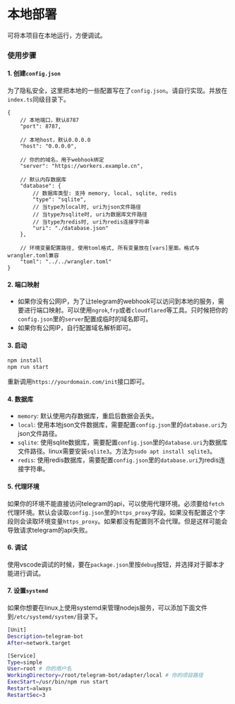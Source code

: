 # 本地部署

可将本项目在本地运行，方便调试。


### 使用步骤

#### 1. 创建`config.json`

为了隐私安全，这里把本地的一些配置写在了`config.json`。请自行实现。并放在`index.ts`同级目录下。
```json5
{
    // 本地端口，默认8787
    "port": 8787,   

    // 本地host，默认0.0.0.0
    "host": "0.0.0.0", 

    // 你的的域名，用于webhook绑定
    "server": "https://workers.example.cn", 

    // 默认内存数据库
    "database": { 
        // 数据库类型: 支持 memory, local, sqlite, redis
        "type": "sqlite", 
        // 当type为local时, uri为json文件路径
        // 当type为sqlite时, uri为数据库文件路径
        // 当type为redis时, uri为redis连接字符串
        "uri": "./database.json"
    },

    // 环境变量配置路径, 使用toml格式, 所有变量放在[vars]里面。格式与wrangler.toml兼容
    "toml": "../../wrangler.toml" 
}
```

#### 2. 端口映射

- 如果你没有公网IP，为了让telegram的webhook可以访问到本地的服务，需要进行端口映射。可以使用`ngrok`,`frp`或者`cloudflared`等工具。只时候把你的`config.json`里的`server`配置成临时的域名即可。
- 如果你有公网IP，自行配置域名解析即可。


#### 3. 启动

```bash
npm install
npm run start
```
重新调用`https://yourdomain.com/init`接口即可。

#### 4. 数据库

- `memory`: 默认使用内存数据库，重启后数据会丢失。
- `local`: 使用本地json文件数据库，需要配置`config.json`里的`database.uri`为json文件路径。
- `sqlite`: 使用sqlite数据库，需要配置`config.json`里的`database.uri`为数据库文件路径。linux需要安装`sqlite3`。方法为`sudo apt install sqlite3`。
- `redis`: 使用redis数据库，需要配置`config.json`里的`database.uri`为redis连接字符串。


#### 5. 代理环境

如果你的环境不能直接访问telegram的api，可以使用代理环境。必须要给`fetch`代理环境。默认会读取`config.json`里的`https_proxy`字段。如果没有配置这个字段则会读取环境变量`https_proxy`。如果都没有配置则不会代理。但是这样可能会导致请求telegram的api失败。


#### 6. 调试

使用vscode调试的时候，要在`package.json`里按`debug`按钮，并选择对于脚本才能进行调试。

#### 7. 设置`systemd`

如果你想要在linux上使用systemd来管理nodejs服务，可以添加下面文件到`/etc/systemd/system/`目录下。

```bash
[Unit]
Description=telegram-bot
After=network.target

[Service]
Type=simple
User=root # 你的用户名
WorkingDirectory=/root/telegram-bot/adapter/local # 你的项目路径
ExecStart=/usr/bin/npm run start
Restart=always
RestartSec=3
```

